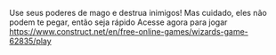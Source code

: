 Use seus poderes de mago e destrua inimigos!
Mas cuidado, eles não podem te pegar, então seja rápido
Acesse agora para jogar https://www.construct.net/en/free-online-games/wizards-game-62835/play

